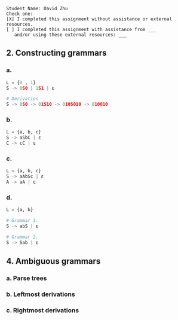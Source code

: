 ```
Student Name: David Zhu
Check one:
[X] I completed this assignment without assistance or external resources.
[ ] I completed this assignment with assistance from ___
   and/or using these external resources: ___
```

## 2. Constructing grammars

### a.
```python
L = {0 , 1}
S -> 0S0 | 1S1 | ε

# Derivation
S -> 0S0 -> 01S10 -> 010S010 -> 010010
```

### b.
```python
L = {a, b, c}
S -> aSbC | ε
C -> cC | ε
```

### c.
```python
L = {a, b, c}
S -> aAbSc | ε
A -> aA | ε
```

### d.
```python
L = {a, b}

# Grammar 1.
S -> abS | ε

# Grammar 2.
S -> Sab | ε
```

## 4. Ambiguous grammars

### a. Parse trees

### b. Leftmost derivations

### c. Rightmost derivations
